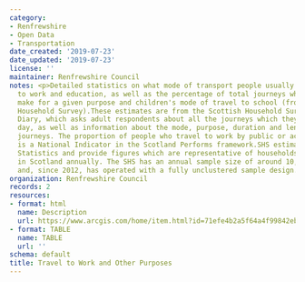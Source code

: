 ```yaml
---
category:
- Renfrewshire
- Open Data
- Transportation
date_created: '2019-07-23'
date_updated: '2019-07-23'
license: ''
maintainer: Renfrewshire Council
notes: <p>Detailed statistics on what mode of transport people usually use to get
  to work and education, as well as the percentage of total journeys which people
  make for a given purpose and children's mode of travel to school (from the Scottish
  Household Survey).These estimates are from the Scottish Household Survey Travel
  Diary, which asks adult respondents about all the journeys which they made the previous
  day, as well as information about the mode, purpose, duration and length of these
  journeys. The proportion of people who travel to work by public or active travel
  is a National Indicator in the Scotland Performs framework.SHS estimates are National
  Statistics and provide figures which are representative of households and individuals
  in Scotland annually. The SHS has an annual sample size of around 10,000 individuals
  and, since 2012, has operated with a fully unclustered sample design.</p>
organization: Renfrewshire Council
records: 2
resources:
- format: html
  name: Description
  url: https://www.arcgis.com/home/item.html?id=71efe4b2a5f64a4f99842eb37af251db
- format: TABLE
  name: TABLE
  url: ''
schema: default
title: Travel to Work and Other Purposes
---
```

